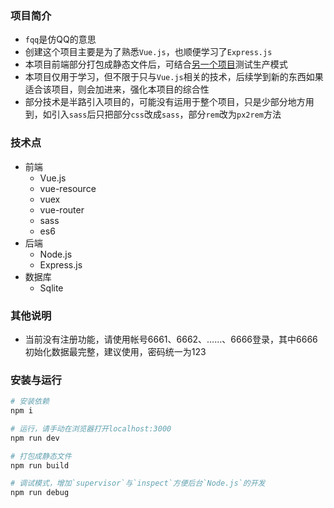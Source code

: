 ### 项目简介

* `fqq`是仿QQ的意思
* 创建这个项目主要是为了熟悉`Vue.js`，也顺便学习了`Express.js`
* 本项目前端部分打包成静态文件后，可结合[另一个项目](https://github.com/wscj/fqq-backend)测试生产模式
* 本项目仅用于学习，但不限于只与`Vue.js`相关的技术，后续学到新的东西如果适合该项目，则会加进来，强化本项目的综合性
* 部分技术是半路引入项目的，可能没有运用于整个项目，只是少部分地方用到，如引入`sass`后只把部分`css`改成`sass`，部分`rem`改为`px2rem`方法

### 技术点

* 前端
	* Vue.js
	* vue-resource
	* vuex
	* vue-router
	* sass
	* es6
* 后端
	* Node.js
	* Express.js
* 数据库
	* Sqlite

### 其他说明
* 当前没有注册功能，请使用帐号6661、6662、……、6666登录，其中6666初始化数据最完整，建议使用，密码统一为123

### 安装与运行

``` bash
# 安装依赖
npm i

# 运行，请手动在浏览器打开localhost:3000
npm run dev

# 打包成静态文件
npm run build

# 调试模式，增加`supervisor`与`inspect`方便后台`Node.js`的开发
npm run debug
```
